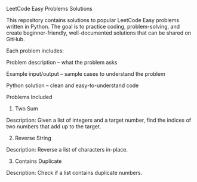 LeetCode Easy Problems Solutions

This repository contains solutions to popular LeetCode Easy problems written in Python. The goal is to practice coding, problem-solving, and create beginner-friendly, well-documented solutions that can be shared on GitHub.

Each problem includes:

Problem description – what the problem asks

Example input/output – sample cases to understand the problem

Python solution – clean and easy-to-understand code

Problems Included
1. Two Sum

Description:
Given a list of integers and a target number, find the indices of two numbers that add up to the target.

2. Reverse String

Description:
Reverse a list of characters in-place.

3. Contains Duplicate

Description:
Check if a list contains duplicate numbers.
